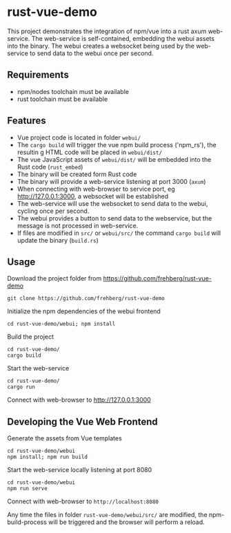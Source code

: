 # rust-vue-demo

This project demonstrates the integration of npm/vue into a rust axum web-service. The web-service is self-contained, embedding the webui assets into the binary. The webui creates a websocket being used by the web-service to send data to the webui once per second.

## Requirements
* npm/nodes toolchain must be available
* rust toolchain must be available

## Features
* Vue project code is located in folder `webui/`
* The `cargo build` will trigger the vue npm build process ('npm_rs'), the resultin g HTML code will be placed in `webui/dist/`
* The vue JavaScript assets of `webui/dist/` will be embedded into the Rust code (`rust_embed`)
* The binary will be created form Rust code
* The binary will provide a web-service listening at port 3000 (`axum`)
* When connecting with web-browser to service port, eg http://127.0.0.1:3000, a websocket will be established
* The web-service will use the websocket to send data to the webui, cycling once per second.
* The webui provides a button to send data to the webservice, but the message is not processed in web-service.
* If files are modified in `src/` or `webui/src/` the command `cargo build` will update the binary (`build.rs`)

## Usage

Download the project folder from https://github.com/frehberg/rust-vue-demo
```
git clone https://github.com/frehberg/rust-vue-demo
```

Initialize the npm dependencies of the webui frontend
```
cd rust-vue-demo/webui; npm install
```

Build the project
```shell
cd rust-vue-demo/
cargo build
```

Start the web-service
```shell
cd rust-vue-demo/
cargo run
```

Connect with web-browser to http://127.0.0.1:3000

## Developing the Vue Web Frontend

Generate the assets from Vue templates
```shell
cd rust-vue-demo/webui
npm install; npm run build
```
Start the web-service locally listening at port 8080
```shell
cd rust-vue-demo/webui
npm run serve
```

Connect with web-browser to `http://localhost:8080`

Any time the files in folder `rust-vue-demo/webui/src/` are modified, the npm-build-process will be triggered and the browser will perform a reload.



